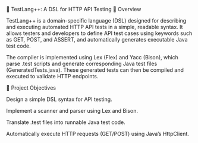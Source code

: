 🧪 TestLang++: A DSL for HTTP API Testing 📘 Overview

TestLang++ is a domain-specific language (DSL) designed for describing and executing automated HTTP API tests in a simple, readable syntax. It allows testers and developers to define API test cases using keywords such as GET, POST, and ASSERT, and automatically generates executable Java test code.

The compiler is implemented using Lex (Flex) and Yacc (Bison), which parse .test scripts and generate corresponding Java test files (GeneratedTests.java). These generated tests can then be compiled and executed to validate HTTP endpoints.

🎯 Project Objectives

Design a simple DSL syntax for API testing.

Implement a scanner and parser using Lex and Bison.

Translate .test files into runnable Java test code.

Automatically execute HTTP requests (GET/POST) using Java’s HttpClient.
